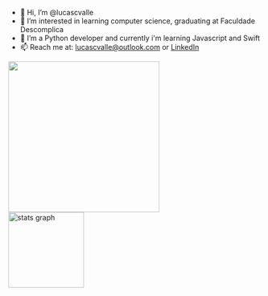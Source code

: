 - 👋 Hi, I’m @lucascvalle
- 👀 I’m interested in learning computer science, graduating at Faculdade Descomplica
- 🌱 I’m a Python developer and currently i'm learning Javascript and Swift
- 📫 Reach me at: lucascvalle@outlook.com or [LinkedIn](https://www.linkedin.com/in/lucascvalle)

<a href="[https://www.artstation.com/wronarowicz](https://en.wikipedia.org/wiki/Neuromancer)" target="_blank">
<img src="https://64.media.tumblr.com/77c1e8b65077e62ab66fbe8efa62bc85/tumblr_mxpq0pMO941sxqh33o1_400.gifv" height="300"/>
  </a>


<div align="left">
  <img src="https://github-readme-stats.vercel.app/api?hide_title=false&hide_rank=false&show_icons=true&include_all_commits=true&count_private=true&disable_animations=false&theme=dracula&locale=en&hide_border=false&username=lucascvalle" height="150" alt="stats graph"  />
